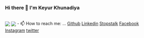 ### Hi there 👋 I'm Keyur Khunadiya
</br>

<img align="center" src="https://github-readme-stats.vercel.app/api/top-langs/?username=mrkk95&hide=javascript&show_icons=true&theme=dracula">
<img align="center" src="https://github-readme-stats.vercel.app/api?username=mrkk95&show_icons=true&theme=dark&line_height=27">
</hr>
- 📫 How to reach me: ...
    <a href="https://github.com/mrkk95">Github</a>
    <a href="https://www.linkedin.com/in/keyur-khunadiya/">Linkedin</a>
    <a href="https://www.stopstalk.com/user/profile/mr_kk_87">Stopstalk</a>
    <a href="https://www.facebook.com/keyur.khunadiya/">Facebook</a>
    <a href="https://www.instagram.com/_m_r.k_k_/">Instagram</a>
    <a href="https://twitter.com/keyur_khunadiya">twitter</a>
 
